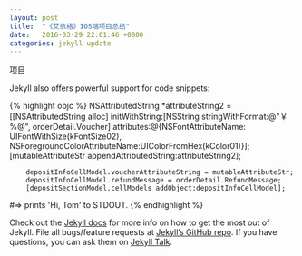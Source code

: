 ```yaml
---
layout: post
title:  "《艾依格》IOS端项目总结"
date:   2016-03-29 22:01:46 +0800
categories: jekyll update
---
```

项目 

Jekyll also offers powerful support for code snippets:

{% highlight objc %}
NSAttributedString *attributeString2 = [[NSAttributedString alloc] initWithString:[NSString stringWithFormat:@"￥%@", orderDetail.Voucher] attributes:@{NSFontAttributeName: UIFontWithSize(kFontSize02), NSForegroundColorAttributeName:UIColorFromHex(kColor01)}];
        [mutableAttributeStr appendAttributedString:attributeString2];
        
        depositInfoCellModel.voucherAttributeString = mutableAttributeStr;
        depositInfoCellModel.refundMessage = orderDetail.RefundMessage;
        [depositSectionModel.cellModels addObject:depositInfoCellModel];
#=> prints 'Hi, Tom' to STDOUT.
{% endhighlight %}

Check out the [Jekyll docs][jekyll-docs] for more info on how to get the most out of Jekyll. File all bugs/feature requests at [Jekyll’s GitHub repo][jekyll-gh]. If you have questions, you can ask them on [Jekyll Talk][jekyll-talk].

[jekyll-docs]: http://jekyllrb.com/docs/home
[jekyll-gh]:   https://github.com/jekyll/jekyll
[jekyll-talk]: https://talk.jekyllrb.com/
